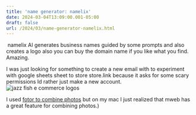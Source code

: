 ```yaml
---
title: 'name generator: namelix'
date: 2024-03-04T13:09:00.001-05:00
draft: false
url: /2024/03/name-generator-namelix.html
---
```


 namelix AI generates business names guided by some prompts and also creates a logo also you can buy the domain name if you like what you find. Amazing.

I was just looking for something to create a new email with to experiment with google sheets sheet to store store.link because it asks for some scary permissions Id rather just make a new account.![jazz fish e commerce logos](https://i.imgur.com/efuNBtr.jpeg)

I used [fotor to combine photos](https://www.fotor.com/features/combine-images/) but on my mac I just realized that mweb has a great feature for combining photos.)